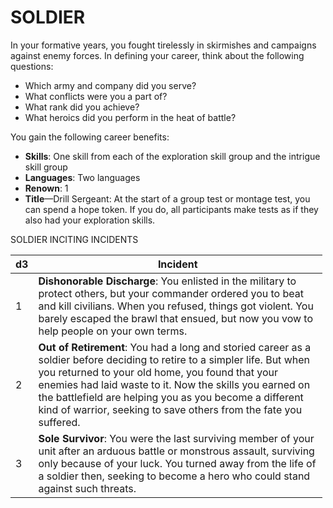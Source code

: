 # SOLDIER

In your formative years, you fought tirelessly in skirmishes and campaigns against enemy forces. In defining your career, think about the following questions:

-   Which army and company did you serve?
-   What conflicts were you a part of?
-   What rank did you achieve?
-   What heroics did you perform in the heat of battle?

You gain the following career benefits:

-   **Skills**: One skill from each of the exploration skill group and the intrigue skill group
-   **Languages**: Two languages
-   **Renown**: 1
-   **Title**—Drill Sergeant: At the start of a group test or montage test, you can spend a hope token. If you do, all participants make tests as if they also had your exploration skills.

 SOLDIER INCITING INCIDENTS

<table style="width:99%;">
<colgroup>
<col style="width: 0%" />
<col style="width: 99%" />
</colgroup>
<thead>
<tr class="header">
<th>d3</th>
<th>Incident</th>
</tr>
</thead>
<tbody>
<tr class="odd">
<td>1</td>
<td><strong>Dishonorable Discharge</strong>: You enlisted in the military to protect others, but your commander ordered you to beat and kill civilians. When you refused, things got violent. You barely escaped the brawl that ensued, but now you vow to help people on your own terms.</td>
</tr>
<tr class="even">
<td>2</td>
<td><strong>Out of Retirement</strong>: You had a long and storied career as a soldier before deciding to retire to a simpler life. But when you returned to your old home, you found that your enemies had laid waste to it. Now the skills you earned on the battlefield are helping you as you become a different kind of warrior, seeking to save others from the fate you suffered.</td>
</tr>
<tr class="odd">
<td>3</td>
<td><strong>Sole Survivor</strong>: You were the last surviving member of your unit after an arduous battle or monstrous assault, surviving only because of your luck. You turned away from the life of a soldier then, seeking to become a hero who could stand against such threats.</td>
</tr>
</tbody>
</table>
